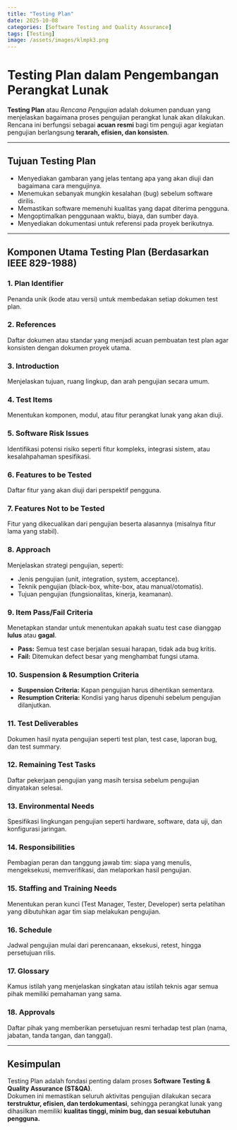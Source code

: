 ```yaml
---
title: "Testing Plan"
date: 2025-10-08
categories: [Software Testing and Quality Assurance]
tags: [Testing] 
image: /assets/images/klmpk3.png
---
```


#  Testing Plan dalam Pengembangan Perangkat Lunak

**Testing Plan** atau *Rencana Pengujian* adalah dokumen panduan yang menjelaskan bagaimana proses pengujian perangkat lunak akan dilakukan.  
Rencana ini berfungsi sebagai **acuan resmi** bagi tim penguji agar kegiatan pengujian berlangsung **terarah, efisien, dan konsisten**.

---

##  Tujuan Testing Plan

- Menyediakan gambaran yang jelas tentang apa yang akan diuji dan bagaimana cara mengujinya.  
- Menemukan sebanyak mungkin kesalahan (bug) sebelum software dirilis.  
- Memastikan software memenuhi kualitas yang dapat diterima pengguna.  
- Mengoptimalkan penggunaan waktu, biaya, dan sumber daya.  
- Menyediakan dokumentasi untuk referensi pada proyek berikutnya.

---

##  Komponen Utama Testing Plan (Berdasarkan IEEE 829-1988)

### 1. Plan Identifier  
Penanda unik (kode atau versi) untuk membedakan setiap dokumen test plan.

### 2. References  
Daftar dokumen atau standar yang menjadi acuan pembuatan test plan agar konsisten dengan dokumen proyek utama.

### 3. Introduction  
Menjelaskan tujuan, ruang lingkup, dan arah pengujian secara umum.

### 4. Test Items  
Menentukan komponen, modul, atau fitur perangkat lunak yang akan diuji.

### 5. Software Risk Issues  
Identifikasi potensi risiko seperti fitur kompleks, integrasi sistem, atau kesalahpahaman spesifikasi.

### 6. Features to be Tested  
Daftar fitur yang akan diuji dari perspektif pengguna.

### 7. Features Not to be Tested  
Fitur yang dikecualikan dari pengujian beserta alasannya (misalnya fitur lama yang stabil).

### 8. Approach  
Menjelaskan strategi pengujian, seperti:
- Jenis pengujian (unit, integration, system, acceptance).  
- Teknik pengujian (black-box, white-box, atau manual/otomatis).  
- Tujuan pengujian (fungsionalitas, kinerja, keamanan).

### 9. Item Pass/Fail Criteria  
Menetapkan standar untuk menentukan apakah suatu test case dianggap **lulus** atau **gagal**.  
- **Pass:** Semua test case berjalan sesuai harapan, tidak ada bug kritis.  
- **Fail:** Ditemukan defect besar yang menghambat fungsi utama.

### 10. Suspension & Resumption Criteria  
- **Suspension Criteria:** Kapan pengujian harus dihentikan sementara.  
- **Resumption Criteria:** Kondisi yang harus dipenuhi sebelum pengujian dilanjutkan.

### 11. Test Deliverables  
Dokumen hasil nyata pengujian seperti test plan, test case, laporan bug, dan test summary.

### 12. Remaining Test Tasks  
Daftar pekerjaan pengujian yang masih tersisa sebelum pengujian dinyatakan selesai.

### 13. Environmental Needs  
Spesifikasi lingkungan pengujian seperti hardware, software, data uji, dan konfigurasi jaringan.

### 14. Responsibilities  
Pembagian peran dan tanggung jawab tim: siapa yang menulis, mengeksekusi, memverifikasi, dan melaporkan hasil pengujian.

### 15. Staffing and Training Needs  
Menentukan peran kunci (Test Manager, Tester, Developer) serta pelatihan yang dibutuhkan agar tim siap melakukan pengujian.

### 16. Schedule  
Jadwal pengujian mulai dari perencanaan, eksekusi, retest, hingga persetujuan rilis.

### 17. Glossary  
Kamus istilah yang menjelaskan singkatan atau istilah teknis agar semua pihak memiliki pemahaman yang sama.

### 18. Approvals  
Daftar pihak yang memberikan persetujuan resmi terhadap test plan (nama, jabatan, tanda tangan, dan tanggal).

---

##  Kesimpulan

Testing Plan adalah fondasi penting dalam proses **Software Testing & Quality Assurance (ST&QA)**.  
Dokumen ini memastikan seluruh aktivitas pengujian dilakukan secara **terstruktur, efisien, dan terdokumentasi**, sehingga perangkat lunak yang dihasilkan memiliki **kualitas tinggi, minim bug, dan sesuai kebutuhan pengguna.**

